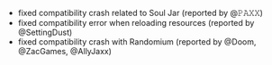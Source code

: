 - fixed compatibility crash related to Soul Jar (reported by @𝙿𝙰𝚇𝚇)
- fixed compatibility error when reloading resources (reported by @SettingDust)
- fixed compatibility crash with Randomium (reported by @Doom, @ZacGames, @AllyJaxx)